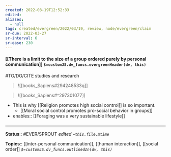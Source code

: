 ```yaml
---
created: 2022-03-19T12:52:33 
edited: 
aliases:
  - null
tags: created/evergreen/2022/03/19, review, node/evergreen/claim
sr-due: 2022-03-27
sr-interval: 6
sr-ease: 230
---
```


#### [[There is a limit to the size of a group ordered purely by personal communication]] `$=customJS.dv_funcs.evergreenHeader(dv, this)`

#TO/DO/CITE studies and research

> ![[books_Sapiens#294248533q]]


> ![[books_Sapiens#^297301077]]


- This is why [[Religion promotes high social control]] is so important.
	- [[Moral social control promotes pro-social behavior in groups]]
- enables:: [[Foraging was a very sustainable lifestyle]]

### <hr class="footnote"/>

**Status**:: #EVER/SPROUT
*edited `=this.file.mtime`*

**Topics**:: [[inter-personal communication]], [[human interaction]], [[social order]]
*`$=customJS.dv_funcs.outlinedIn(dv, this)`*
